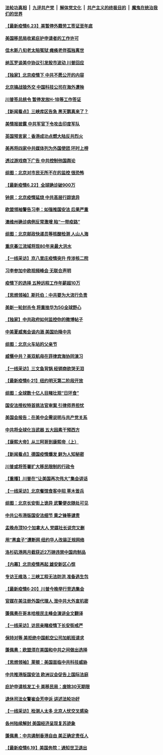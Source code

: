 ####  [法轮功真相](../../../../basic/blob/master/README.md?t=06232031) &nbsp;|&nbsp; [九评共产党](../../../../9ping.md/blob/master/README.md?t=06232031) &nbsp;|&nbsp; [解体党文化](../../../../jtdwh.md/blob/master/README.md?t=06232031)  &nbsp;|&nbsp; [共产主义的终极目的](../../../../gczydzjmd.md/blob/master/README.md?t=06232031) &nbsp;|&nbsp; [魔鬼在统治我们的世界](../../../../mgztzwmdsj.md/blob/master/README.md?t=06232031) 

#### [【最新疫情6.23】美暂停外籍劳工签证至年底](../pages/nf4514/n12205436.md?t=06232031) 

#### [美国移民局收紧庇护申请者的工作许可](../pages/nf4514/n12206240.md?t=06232031) 

#### [佳木斯八旬老太陷冤狱 瘫痪老伴孤独离世](../pages/nf4514/n12203870.md?t=06232031) 

#### [纳瓦罗谈美中协议引发股市波动 川普回应](../pages/nf4514/n12205543.md?t=06232031) 

#### [【独家】北京疫情下 中共不愿公开的内容](../pages/nf4514/n12203800.md?t=06232031) 

#### [北京搞战狼外交 中国科技公司在海外遭殃](../pages/nf4514/n12204846.md?t=06232031) 

#### [川普签总统令 暂停发放H-1B等工作签证](../pages/nf4514/n12205286.md?t=06232031) 

#### [【新闻看点】三峡库区告急 黑天鹅真来了？](../pages/nf4514/n12205008.md?t=06232031) 

#### [美情报披露 中共军官下令攻击印度军队](../pages/nf4514/n12205206.md?t=06232031) 

#### [英国预言家：香港成功点燃大陆反共烈火](../pages/nf4514/n12205226.md?t=06232031) 

#### [美再将四家中共媒体列为外国使团 环时上榜](../pages/nf4514/n12205059.md?t=06232031) 

#### [透过游戏商下广告 中共控制他国舆论](../pages/nf4514/n12204433.md?t=06232031) 

#### [组图：北京对市民无所不在的监控 很恐怖](../pages/nf4514/n12204898.md?t=06232031) 

#### [【最新疫情6.22】全球确诊破900万](../pages/nf4514/n12199354.md?t=06232031) 

#### [钟原：北京疫情延烧 中共高层行踪诡异](../pages/nf4514/n12204828.md?t=06232031) 

#### [欧盟领袖警告习李：如强推国安法 后果严重](../pages/nf4514/n12204750.md?t=06232031) 

#### [澳维州确诊病例反常激增 陷“一带疫路”](../pages/nf4514/n12203793.md?t=06232031) 

#### [组图：北京邮政快递员等核酸检测 人山人海](../pages/nf4514/n12204212.md?t=06232031) 

#### [重庆綦江流域将现80年来最大洪水](../pages/nf4514/n12203735.md?t=06232031) 

#### [【一线采访】京八里庄疫情突升 传涉核二院](../pages/nf4514/n12204209.md?t=06232031) 

#### [习李参加中欧视频峰会 无联合声明](../pages/nf4514/n12203689.md?t=06232031) 

#### [疫情下的选择 五种远程工作年薪超10万](../pages/nf4514/n12190408.md?t=06232031) 

#### [【思想领袖】斯托伯：中共要为大流行负责](../pages/nf4514/n12115529.md?t=06232031) 

#### [美新一轮封杀令 将重挫华为5G全球野心](../pages/nf4514/n12202488.md?t=06232031) 

#### [【独家】中共政府如何监控你的微博帖子](../pages/nf4514/n12192234.md?t=06232031) 

#### [中美夏威夷会谈内涵 美国劝降中共](../pages/nf4514/n12202579.md?t=06232031) 

#### [组图：北京火车站的父亲节](../pages/nf4514/n12202250.md?t=06232031) 

#### [威慑中共？美双航母在菲律宾海协同演习](../pages/nf4514/n12202399.md?t=06232031) 

#### [【一线采访】三文鱼背锅 经销商欲哭无泪](../pages/nf4514/n12202308.md?t=06232031) 

#### [【最新疫情6·21】纽约明天第二阶段开放](../pages/nf4514/n12196332.md?t=06232031) 

#### [组图：全球数十亿人目睹壮观“日环食”](../pages/nf4514/n12202171.md?t=06232031) 

#### [国安法授权特首挑法官审案 引律师界担忧](../pages/nf4514/n12202121.md?t=06232031) 

#### [美国会报告：在美中企需说明与共产党关系](../pages/nf4514/n12199133.md?t=06232031) 

#### [中共将全球化当武器 五大因素干预西方](../pages/nf4514/n12186089.md?t=06232031) 

#### [【康熙大帝】从三阿哥到康熙帝（上）](../pages/nf4514/n12130110.md?t=06232031) 

#### [【新闻看点】德国疫情爆发 鲜为人知秘密](../pages/nf4514/n12200936.md?t=06232031) 

#### [川普或将签署扩大移民限制的行政令](../pages/nf4514/n12201017.md?t=06232031) 

#### [【重播】川普在“让美国再次伟大”集会讲话](../pages/nf4514/n12199351.md?t=06232031) 

#### [【一线采访】北京餐馆食客中招 草木皆兵](../pages/nf4514/n12200863.md?t=06232031) 

#### [组图：北京长安街上诡异 武警便衣随处可见](../pages/nf4514/n12200681.md?t=06232031) 

#### [中共公布港版国安法细节 黄之锋等谴责](../pages/nf4514/n12200535.md?t=06232031) 

#### [孟晚舟顶10个加拿大人 党媒社长说完又删](../pages/nf4514/n12200398.md?t=06232031) 

#### [用“黑盒子”遭断网   纽约华人改装正规网络](../pages/nf4514/n12199538.md?t=06232031) 

#### [洛杉矶港两月截获近2万磅违禁中国肉制品](../pages/nf4514/n12199208.md?t=06232031) 

#### [【内幕】北京疫情再起 雄安新区心惊](../pages/nf4514/n12195087.md?t=06232031) 

#### [专访王维洛：三峡工程无法防洪 准备逃生包](../pages/nf4514/n12199884.md?t=06232031) 

#### [【最新疫情6·20】川普今晚举行竞选集会](../pages/nf4514/n12199376.md?t=06232031) 

#### [官媒在美注册外国代理人 泄中共大外宣机密](../pages/nf4514/n12199534.md?t=06232031) 

#### [蓬佩奥在哥本哈根民主峰会演讲全文翻译](../pages/nf4514/n12199290.md?t=06232031) 

#### [【一线采访】访民亲睹疫情下长安街戒严](../pages/nf4514/n12199890.md?t=06232031) 

#### [保持对等 美拒绝中国航空公司加航班请求](../pages/nf4514/n12199377.md?t=06232031) 

#### [蓬佩奥：欧盟须在美国和中共之间做出选择](../pages/nf4514/n12199184.md?t=06232031) 

#### [【思想领袖】莱顿：美国面临中共科技威胁](../pages/nf4514/n12033930.md?t=06232031) 

#### [中共推港版国安法 欧洲议会促告上国际法庭](../pages/nf4514/n12199257.md?t=06232031) 

#### [庇护申请核发工卡 美移民局：废除30天期限](../pages/nf4514/n12199178.md?t=06232031) 

#### [退休司法女警崔会芳申诉 讲述法轮功好](../pages/nf4514/n12198985.md?t=06232031) 

#### [【一线采访】检测人太多 北京人忧交叉感染](../pages/nf4514/n12198738.md?t=06232031) 

#### [各州陆续解封 美国经济呈现复苏迹象](../pages/nf4514/n12198923.md?t=06232031) 

#### [蓬佩奥：中共遏制香港自由 美正确定责任人](../pages/nf4514/n12198814.md?t=06232031) 

#### [【最新疫情6.19】美国务院：通知世卫退出](../pages/nf4514/n12196803.md?t=06232031) 

